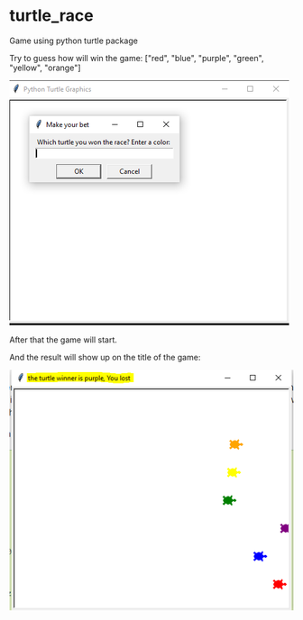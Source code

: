 # turtle_race
Game using python turtle package

Try to guess how will win the game:
["red", "blue", "purple", "green", "yellow", "orange"]

![img.png](img.png)

After that the game will start.

And the result will show up on the title of the game:

![img_1.png](img_1.png)